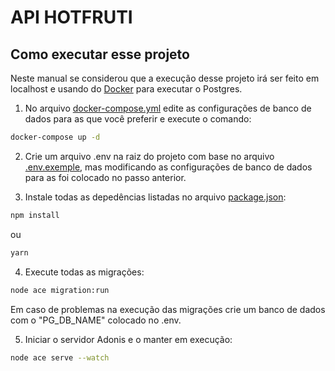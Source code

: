 # API HOTFRUTI

## Como executar esse projeto

Neste manual se considerou que a execução desse projeto irá ser feito em localhost e usando do [Docker](https://www.docker.com/) para executar o Postgres.

1. No arquivo [docker-compose.yml](docker-compose.yml) edite as configurações de banco de dados para as que você preferir e execute o comando:

```bash
docker-compose up -d
```

2. Crie um arquivo .env na raiz do projeto com base no arquivo [.env.exemple](.env.example), mas modificando as configurações de banco de dados para as foi colocado no passo anterior.

3. Instale todas as depedências listadas no arquivo [package.json](package.json):
```bash
npm install
```
ou
```bash
yarn
```

4. Execute todas as migrações:
  
```bash
node ace migration:run
```

Em caso de problemas na execução das migrações crie um banco de dados com o "PG_DB_NAME" colocado no .env.
 

5. Iniciar o servidor Adonis e o manter em execução:

```bash
node ace serve --watch
```
